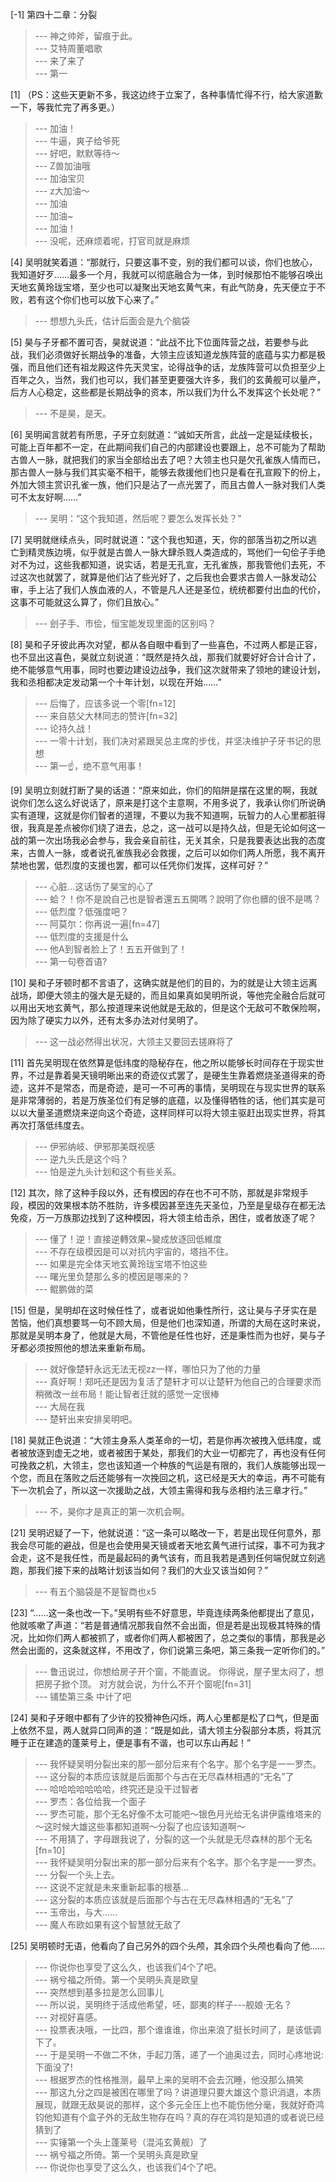 
[-1] 第四十二章：分裂
>--- 神之帅斧，留痕于此。<br>
>--- 艾特周董唱歌<br>
>--- 来了来了<br>
>--- 第一<br>

[1] （PS：这些天更新不多，我这边终于立案了，各种事情忙得不行，给大家道歉一下，等我忙完了再多更。）
>--- 加油！<br>
>--- 牛逼，爽子给爷死<br>
>--- 好吧，默默等待～<br>
>--- Z兽加油哦<br>
>--- 加油宝贝<br>
>--- z大加油～<br>
>--- 加油<br>
>--- 加油~<br>
>--- 加油！<br>
>--- 没呢，还麻烦着呢，打官司就是麻烦<br>

[4] 吴明就笑着道：“那就行，只要这事不变，别的我们都可以谈，你们也放心，我知道好歹……最多一个月，我就可以彻底融合为一体，到时候那怕不能够召唤出天地玄黄玲珑宝塔，至少也可以凝聚出天地玄黄气来，有此气防身，先天便立于不败，若有这个你们也可以放下心来了。”
>--- 想想九头氏，估计后面会是九个脑袋<br>

[5] 昊与子牙都不置可否，昊就说道：“此战不比下位面阵营之战，若要参与此战，我们必须做好长期战争的准备，大领主应该知道龙族阵营的底蕴与实力都是极强，而且他们还有祖龙殿这件先天灵宝，论得战争的话，龙族阵营可以负担至少上百年之久，当然，我们也可以，我们甚至更要强大许多，我们的玄黄舰可以量产，后方人心稳定，这些都是长期战争的资本，所以我们为什么不发挥这个长处呢？”
>--- 不是昊，是天。<br>

[6] 吴明闻言就若有所思，子牙立刻就道：“诚如天所言，此战一定是延续极长，可能上百年都不一定，在此期间我们自己的内部建设也要跟上，总不可能为了帮助古兽人一脉，就把我们的家当全部给出去了吧？大领主也只是欠孔雀族人情而已，那古兽人一脉与我们其实毫不相干，能够去救援他们也只是看在孔宣殿下的份上，外加大领主赏识孔雀一族，他们只是沾了一点光罢了，而且古兽人一脉对我们人类可不太友好啊……”
>--- 吴明：“这个我知道，然后呢？要怎么发挥长处？”<br>

[7] 吴明就继续点头，同时就说道：“这个我也知道，天，你的部落当初之所以逃亡到精灵族边境，似乎就是古兽人一脉大肆杀戮人类造成的，骂他们一句侩子手绝对不为过，这些我都知道，说实话，若是无孔宣，无孔雀族，那我管他们去死，不过这次也就罢了，就算是他们沾了些光好了，之后我也会要求古兽人一脉发动公审，手上沾了我们人族血液的人，不管是凡人还是圣位，统统都要付出血的代价，这事不可能就这么算了，你们且放心。”
>--- 刽子手、市侩，恒宝能发现里面的区别吗？<br>

[8] 昊和子牙彼此再次对望，都从各自眼中看到了一些喜色，不过两人都是正容，也不显出这喜色，昊就立刻说道：“既然是持久战，那我们就要好好合计合计了，绝不能够意气用事，同时也要边建设边战争，我们这次就带来了领地的建设计划，我和丞相都决定发动第一个十年计划，以现在开始……”
>--- 后悔了，应该多说一个零[fn=12]<br>
>--- 来自慈父大林同志的赞许[fn=32]<br>
>--- 论持久战！<br>
>--- 一零十计划，我们决对紧跟吴总主席的步伐，并坚决维护子牙书记的思想<br>
>--- 第一☝️，绝不意气用事！<br>

[9] 吴明立刻就打断了昊的话道：“原来如此，你们的陷阱是摆在这里的啊，我就说你们怎么这么好说话了，原来是打这个主意啊，不用多说了，我承认你们所说确实有道理，这就是你们智者的道理，不要以为我不知道啊，玩智力的人心里都脏得很，我真是差点被你们绕了进去，总之，这一战可以是持久战，但是无论如何这一战的第一次出场我必会参与，我会亲自前往，无关其余，只是我要表达出我的态度来，古兽人一脉，或者说孔雀族我必会救援，之后可以如你们两人所愿，我不离开禁地也罢，低烈度的支援也罢，都可以任凭你们发挥，这样可好？”
>--- 心脏…这话伤了昊宝的心了<br>
>--- 蛤？！你不是說自己也是智者還五五開嗎？說明了你也髒的很不是嗎？<br>
>--- 低烈度？低强度吧？<br>
>--- 阿莫尔：你再说一遍[fn=47]<br>
>--- 低烈度的支援是什么<br>
>--- 他A到智者脸上了！五五开做到了！<br>
>--- 第一句卷首语?<br>

[10] 昊和子牙顿时都不言语了，这确实就是他们的目的，为的就是让大领主远离战场，即便大领主的强大是无疑的，而且如果真如吴明所说，等他完全融合后就可以用出天地玄黄气，那么按道理来说他就是无敌的，但是这个无敌可不敢保险啊，因为除了硬实力以外，还有太多办法对付吴明了。
>--- 这一战必然得出状况，大领主又要回去搓麻将了<br>

[11] 首先吴明现在依然算是低纬度的隐秘存在，他之所以能够长时间存在于现实世界，不过是靠着昊天镜明晰出来的奇迹仪式罢了，是硬生生靠着燃烧圣道得来的奇迹，这并不是常态，而是奇迹，是可一不可再的事情，吴明现在与现实世界的联系是非常薄弱的，若是万族圣位们有足够的底蕴，以及懂得牺牲的话，他们其实是可以以大量圣道燃烧来逆向这个奇迹，这样同样可以将大领主驱赶出现实世界，将其再次打落低纬度去。
>--- 伊邪纳岐、伊邪那美既视感<br>
>--- 逆九头氏是这个吗？<br>
>--- 怕是逆九头计划和这个有些关系。<br>

[12] 其次，除了这种手段以外，还有模因的存在也不可不防，那就是非常规手段，模因的效果根本防不胜防，许多模因甚至连先天圣位，乃至是皇级存在都无法免疫，万一万族那边找到了这种模因，将大领主给击杀，困住，或者放逐了呢？
>--- 懂了！逆！直接逆轉效果~變成放逐回低維度<br>
>--- 不存在级模因是可以对抗内宇宙的，塔挡不住。<br>
>--- 如果是完全体天地玄黄玲珑宝塔不怕这些<br>
>--- 曙光里负楚那么多的模因是哪来的？<br>
>--- 鲲鹏做的菜<br>

[15] 但是，吴明却在这时候任性了，或者说如他秉性所行，这让昊与子牙实在是苦恼，他们真想要骂一句不顾大局，但是他们也深知道，所谓的大局在这时来说，那就是吴明本身了，他就是大局，不管他是任性也好，还是秉性而为也好，昊与子牙都必须按照他的想法来重新布局。
>--- 就好像楚轩永远无法无视zz一样，哪怕只为了他的力量<br>
>--- 真好啊！郑吒还是因为复活了楚轩才可以让楚轩为他自己的合理要求而稍微改一丝布局！能让智者迁就的感觉一定很棒<br>
>--- 大局在我<br>
>--- 楚轩出来安排吴明吧。<br>

[18] 昊就正色说道：“大领主身系人类革命的一切，若是你再次被拽入低纬度，或者被放逐到虚无之地，或者被困于某处，那我们的大业一切都完了，再也没有任何可挽救之机，大领主，您也该知道一个种族的气运是有限的，我们人族能够出现一个您，而且在落败之后还能够有一次挽回之机，这已经是天大的幸运，再不可能有下一次机会了，所以这一次援助之战，大领主需得和我与丞相约法三章才行。”
>--- 不，昊你才是真正的第一次机会啊。<br>

[21] 吴明迟疑了一下，他就说道：“这一条可以略改一下，若是出现任何意外，那我会尽可能的避战，但是也会使用昊天镜或者天地玄黄气进行试探，事不可为我才会走，这不是我任性，而是最起码的勇气该有，而且我若是遇到任何端倪就立刻逃跑，那我们接下来的战略计划该当如何？我们的大业又该当如何？”
>--- 有五个脑袋是不是智商也x5<br>

[23] “……这一条也改一下。”吴明有些不好意思，毕竟连续两条他都提出了意见，他就咳嗽了声道：“若是普通情况那我自然不会出面，但是若是出现极其特殊的情况，比如你们两人都被抓了，或者你们两人都被困了，总之类似的事情，那我是必然会出面的，这条就这样，不用改了，你们说第三条吧，第三条我一定听你们的。”
>--- 鲁迅说过，你想给房子开个窗，不能直说。
你得说，屋子里太闷了，想把房子掀个顶。
对方就会说，为什么不开个窗呢[fn=31]<br>
>--- 铺垫第三条  中计了吧<br>

[24] 昊和子牙眼中都有了少许的狡猾神色闪烁，两人心里都是松了口气，但是面上依然不显，两人就异口同声的道：“既是如此，请大领主分裂部分本质，将其沉睡于正在建造的蓬莱号上，便是事有不谐，也可以东山再起！”
>--- 我怀疑吴明分裂出来的那一部分后来有个名字。那个名字是一一罗杰。<br>
>--- 这分裂的本质应该就是后面那个与古在无尽森林相遇的“无名”了<br>
>--- 哈哈哈哈哈哈哈，终究还是没干过智者<br>
>--- 罗杰：各位给我一个面子<br>
>--- 罗杰可能，那个无名好像不太可能吧～银色月光给无名讲伊露维塔来的～这时候大雄这些事都知道啊～分裂了也应该知道啊～<br>
>--- 不用猜了，字母跟我说了，分裂的这一个头就是无尽森林的那个无名[fn=10]<br>
>--- 我怀疑吴明分裂出来的那一部分后来有个名字。那个名字是一一罗杰。<br>
>--- 分裂一个头上去。<br>
>--- 这说不定就是未来重新起事的根基…<br>
>--- 这分裂的本质应该就是后面那个与古在无尽森林相遇的“无名”了<br>
>--- 玉帝出，与大……<br>
>--- 魔人布欧如果有这个智慧就无敌了<br>

[25] 吴明顿时无语，他看向了自己另外的四个头颅，其余四个头颅也看向了他……
>--- 你说你也享受了这么久，也该我们4个了吧。<br>
>--- 祸兮福之所倚。第一个吴明头真是欧皇<br>
>--- 突然想到基多拉是怎么回事儿<br>
>--- 所以说，吴明终于活成他希望，呸，鄙夷的样子---舰娘·无名？<br>
>--- 对视好喜感。<br>
>--- 投票表决哦，一比四，那个谁谁谁，你出来浪了挺长时间了，是该低调下了。<br>
>--- 于是吴明一不做二不休，手起刀落，递了一个迪奥过去，同时心疼地说:下面没了!<br>
>--- 根据罗杰的性格推测，最早上来的吴明不会去沉睡，他没那么搞笑<br>
>--- 那这九分之四是被困在哪里了吗？讲道理只要大雄这个意识消退，本质展现，就跟无敌昊说的那样，这个多元全压上也不能伤他分毫，我就好奇鸿钧他知道有个盒子外的无敌生物存在吗？真的存在鸿钧是知道的或者说已经猜到了<br>
>--- 实锤第一个头上蓬莱号（混沌玄黄舰）了<br>
>--- 祸兮福之所倚。第一个吴明头真是欧皇<br>
>--- 你说你也享受了这么久，也该我们4个了吧。<br>
